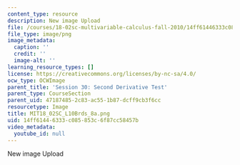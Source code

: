 ```yaml
---
content_type: resource
description: New image Upload
file: /courses/18-02sc-multivariable-calculus-fall-2010/14ff61446333c085853c6f87cc58457b_MIT18_02SC_L10Brds_8a.png
file_type: image/png
image_metadata:
  caption: ''
  credit: ''
  image-alt: ''
learning_resource_types: []
license: https://creativecommons.org/licenses/by-nc-sa/4.0/
ocw_type: OCWImage
parent_title: 'Session 30: Second Derivative Test'
parent_type: CourseSection
parent_uid: 47187485-2c83-ac55-1b87-dcff9cb3f6cc
resourcetype: Image
title: MIT18_02SC_L10Brds_8a.png
uid: 14ff6144-6333-c085-853c-6f87cc58457b
video_metadata:
  youtube_id: null
---
```

New image Upload